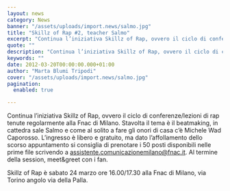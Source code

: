 ```yaml
---
layout: news
category: News
banner: "/assets/uploads/import.news/salmo.jpg"
title: "Skillz of Rap #2, teacher Salmo"
excerpt: "Continua l’iniziativa Skillz of Rap, ovvero il ciclo di conferenze/lezioni di rap tenute regolarmente alla Fnac di Milano. Stavolta il tema è il beatmaking, in cattedra sale Salmo e come al solito a fare gli onori di casa c’è Michele Wad Caporosso. L’ingresso è libero e gratuito, ma dato l’affollamento dello scorso appuntamento si consiglia [&hellip"
quote: ""
description: "Continua l’iniziativa Skillz of Rap, ovvero il ciclo di conferenze/lezioni di rap tenute regolarmente alla Fnac di Milano. Stavolta il tema è il beatmaking, in cattedra sale Salmo e come al solito a fare gli onori di casa c’è Michele Wad Caporosso. L’ingresso è libero e gratuito, ma dato l’affollamento dello scorso appuntamento si consiglia [&hellip"
keywords: ""
date: 2012-03-20T00:00:00.000+01:00
author: "Marta Blumi Tripodi"
cover: "/assets/uploads/import.news/salmo.jpg"
pagination:
  enabled: true

---
```


Continua l’iniziativa Skillz of Rap, ovvero il ciclo di conferenze/lezioni di rap tenute regolarmente alla Fnac di Milano. Stavolta il tema è il beatmaking, in cattedra sale Salmo e come al solito a fare gli onori di casa c’è Michele Wad Caporosso. L’ingresso è libero e gratuito, ma dato l’affollamento dello scorso appuntamento si consiglia di prenotare i 50 posti disponibili nelle prime file scrivendo a assistente.comunicazionemilano@fnac.it. Al termine della session, meet&greet con i fan.

Skillz of Rap è sabato 24 marzo ore 16.00/17.30 alla Fnac di Milano, via Torino angolo via della Palla.